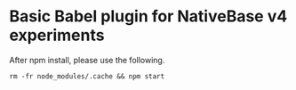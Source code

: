 # Basic Babel plugin for NativeBase v4 experiments

After npm install, please use the following.

```
rm -fr node_modules/.cache && npm start
```
